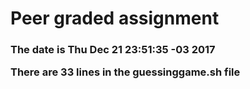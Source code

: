 <html>
<body>
<h1> Peer graded assignment </h1>
<h3> The date is Thu Dec 21 23:51:35 -03 2017


There are 33 lines in the guessinggame.sh file </h3>
</body>
</html>
